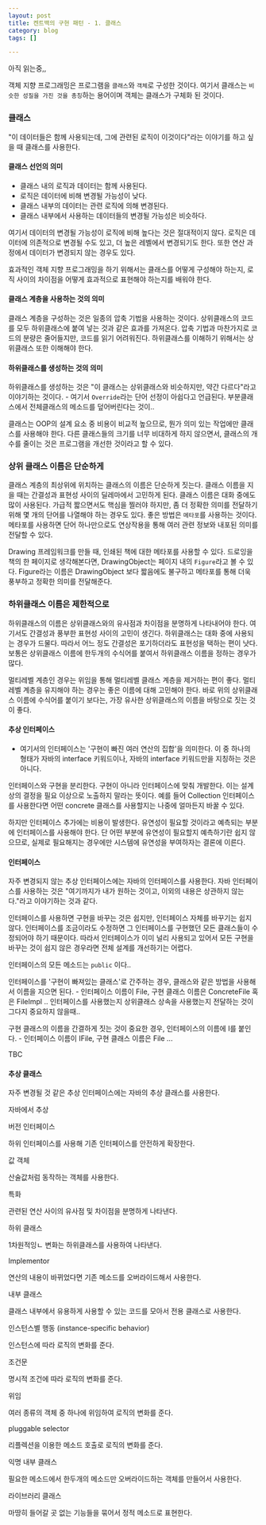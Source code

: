 ```yaml
---
layout: post
title: 켄트백의 구현 패턴 - 1. 클래스
category: blog
tags: []

---
```


아직 읽는중,,

<!-- more -->


객체 지향 프로그래밍은 프로그램을 `클래스`와 `객체`로 구성한 것이다. 여기서 클래스는 `비슷한 성질을 가진 것을 총칭`하는 용어이며 객체는 클래스가 구체화 된 것이다.

### 클래스
"이 데이터들은 함께 사용되는데, 그에 관련된 로직이 이것이다"라는 이야기를 하고 싶을 때 클래스를 사용한다.

#### 클래스 선언의 의미
- 클래스 내의 로직과 데이터는 함께 사용된다.
- 로직은 데이터에 비해 변경될 가능성이 낮다.
- 클래스 내부의 데이터는 관련 로직에 의해 변경된다.
- 클래스 내부에서 사용하는 데이터들의 변경될 가능성은 비슷하다.

여기서 데이터의 변경될 가능성이 로직에 비해 높다는 것은 절대적이지 않다. 로직은 데이터에 의존적으로 변경될 수도 있고, 더 높은 레벨에서 변경되기도 한다. 또한 연산 과정에서 데이터가 변경되지 않는 경우도 있다.

효과적인 객체 지향 프로그래밍을 하기 위해서는 클래스를 어떻게 구성해야 하는지, 로직 사이의 차이점을 어떻게 효과적으로 표현해야 하는지를 배워야 한다.

#### 클래스 계층을 사용하는 것의 의미
클래스 계층을 구성하는 것은 일종의 압축 기법을 사용하는 것이다. 상위클래스의 코드를 모두 하위클래스에 붙여 넣는 것과 같은 효과를 가져온다. 압축 기법과 마찬가지로 코드의 분량은 줄어들지만, 코드를 읽기 어려워진다. 하위클래스를 이해하기 위해서는 상위클래스 또한 이해해야 한다.

#### 하위클래스를 생성하는 것의 의미
하위클래스를 생성하는 것은 "이 클래스는 상위클래스와 비슷하지만, 약간 다르다"라고 이야기하는 것이다. - 여기서 `Override`라는 단어 선정이 아쉽다고 언급된다. 부분클래스에서 전체클래스의 메소드를 덮어버린다는 것이..

클래스는 OOP의 설계 요소 중 비용이 비교적 높으므로, 뭔가 의미 있는 작업에만 클래스를 사용해야 한다. 다른 클래스들의 크기를 너무 비대하게 하지 않으면서, 클래스의 개수를 줄이는 것은 프로그램을 개선한 것이라고 할 수 있다.

### 상위 클래스 이름은 단순하게
클래스 계층의 최상위에 위치하는 클래스의 이름은 단순하게 짓는다. 클래스 이름을 지을 때는 간결성과 표현성 사이의 딜레마에서 고민하게 된다. 클래스 이름은 대화 중에도 많이 사용된다. 가급적 짧으면서도 핵심을 찔러야 하지만, 좀 더 정확한 의미를 전달하기 위해 몇 개의 단어를 나열해야 하는 경우도 있다. 좋은 방법은 `메타포`를 사용하는 것이다. 메타포를 사용하면 단어 하나만으로도 연상작용을 통해 여러 관련 정보와 내포된 의미를 전달할 수 있다.

Drawing 프레임워크를 만들 때, 인쇄된 책에 대한 메타포를 사용할 수 있다. 드로잉을 책의 한 페이지로 생각해본다면, DrawingObject는 페이지 내의 `Figure`라고 볼 수 있다. Figure라는 이름은 DrawingObject 보다 짧음에도 불구하고 메타포를 통해 더욱 풍부하고 정확한 의미를 전달해준다.

### 하위클래스 이름은 제한적으로
하위클래스의 이름은 상위클래스와의 유사점과 차이점을 분명하게 나타내어야 한다. 여기서도 간결성과 풍부한 표현성 사이의 고민이 생긴다. 하위클래스는 대화 중에 사용되는 경우가 드물다. 따라서 어느 정도 간결성은 포기하더라도 표현성을 택하는 편이 낫다. 보통은 상위클래스 이름에 한두개의 수식어를 붙여서 하위클래스 이름을 정하는 경우가 많다.

멀티레벨 계층인 경우는 위임을 통해 멀티레벨 클래스 계층을 제거하는 편이 좋다. 멀티레벨 계층을 유지해야 하는 경우는 좋은 이름에 대해 고민해야 한다. 바로 위의 상위클래스 이름에 수식어를 붙이기 보다는, 가장 유사한 상위클래스의 이름을 바탕으로 짓는 것이 좋다.

#### 추상 인터페이스
- 여기서의 인터페이스는 '구현이 빠진 여러 연산의 집합'을 의미한다. 이 중 하나의 형태가 자바의 interface 키워드이나, 자바의 interface 키워드만을 지칭하는 것은 아니다.

인터페이스와 구현을 분리한다. 구현이 아니라 인터페이스에 맞춰 개발한다. 이는 설계상의 결정을 필요 이상으로 노출하지 말라는 뜻이다. 예를 들어 Collection 인터페이스를 사용한다면 어떤 concrete 클래스를 사용할지는 나중에 얼마든지 바꿀 수 있다.

하지만 인터페이스 추가에는 비용이 발생한다. 유연성이 필요할 것이라고 예측되는 부분에 인터페이스를 사용해야 한다. 단 어떤 부분에 유연성이 필요할지 예측하기란 쉽지 않으므로, 실제로 필요해지는 경우에만 시스템에 유연성을 부여하자는 결론에 이른다.

#### 인터페이스
자주 변경되지 않는 추상 인터페이스에는 자바의 인터페이스를 사용한다. 자바 인터페이스를 사용하는 것은 "여기까지가 내가 원하는 것이고, 이외의 내용은 상관하지 않는다."라고 이야기하는 것과 같다.

인터페이스를 사용하면 구현을 바꾸는 것은 쉽지만, 인터페이스 자체를 바꾸기는 쉽지 않다. 인터페이스를 조금이라도 수정하면 그 인터페이스를 구현했던 모든 클래스들이 수정되어야 하기 때문이다. 따라서 인터페이스가 이미 널리 사용되고 있어서 모든 구현을 바꾸는 것이 쉽지 않은 경우라면 전체 설계를 개선하기는 어렵다.

인터페이스의 모든 메소드는 `public` 이다..

인터페이스를 '구현이 빠져있는 클래스'로 간주하는 경우, 클래스와 같은 방법을 사용해서 이름을 지으면 된다. - 인터페이스 이름이 File, 구현 클래스 이름은 ConcreteFile 혹은 FileImpl .. 인터페이스를 사용했는지 상위클래스 상속을 사용했는지 전달하는 것이 그다지 중요하지 않을때..

구현 클래스의 이름을 간결하게 짓는 것이 중요한 경우, 인터페이스의 이름에 I를 붙인다. - 인터페이스 이름이 IFile, 구현 클래스 이름은 File ...






TBC


#### 추상 클래스

자주 변경될 것 같은 추상 인터페이스에는 자바의 추상 클래스를 사용한다.

자바에서 추상

버전 인터페이스

하위 인터페이스를 사용해 기존 인터페이스를 안전하게 확장한다.

값 객체

산술값처럼 동작하는 객체를 사용한다.

특화

관련된 연산 사이의 유사점 및 차이점을 분명하게 나타낸다.

하위 클래스

1차원적잉ㄴ 변화는 하위클래스를 사용하여 나타낸다.

Implementor

연산의 내용이 바뀌었다면 기존 메소드를 오버라이드해서 사용한다.

내부 클래스

클래스 내부에서 유용하게 사용할 수 있는 코드를 모아서 전용 클래스로 사용한다.

인스턴스별 행동 (instance-specific behavior)

인스턴스에 따라 로직의 변화를 준다.

조건문

명시적 조건에 따라 로직의 변화를 준다.

위임

여러 종류의 객체 중 하나에 위임하여 로직의 변화를 준다.

pluggable selector

리플렉션을 이용한 메소드 호출로 로직의 변화를 준다.

익명 내부 클래스

필요한 메소드에서 한두개의 메소드만 오버라이드하는 객체를 만들어서 사용한다.

라이브러리 클래스

마땅히 들어갈 곳 없는 기능들을 묶어서 정적 메소드로 표현한다.